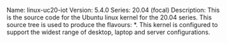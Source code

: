 Name:    linux-uc20-iot
Version: 5.4.0
Series:  20.04 (focal)
Description:
    This is the source code for the Ubuntu linux kernel for the 20.04 series. This
    source tree is used to produce the flavours: *.
    This kernel is configured to support the widest range of desktop, laptop and
    server configurations.
